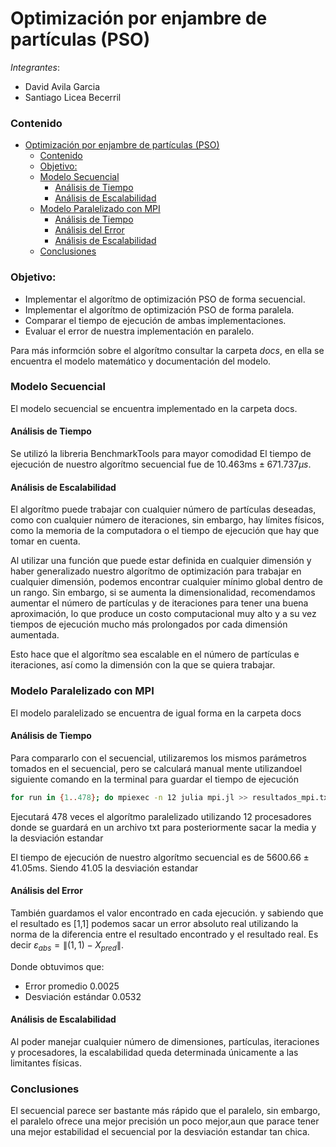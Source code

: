 # Optimización por enjambre de partículas (PSO)

*Integrantes*:
  - David Avila Garcia
  - Santiago Licea Becerril

### Contenido
- [Optimización por enjambre de partículas (PSO)](#particle-swarm-optimization-pso-paralell-implementation-using-julias-wraper-for-mpi)
    - [Contenido](#contenido)
    - [Objetivo:](#objetivo)
    - [Modelo Secuencial](#modelo-secuencial)
      - [Análisis de Tiempo](#análisis-de-tiempo)
      - [Análisis de Escalabilidad](#análisis-de-escalabilidad)
    - [Modelo Paralelizado con MPI](#modelo-paralelizado-con-mpi)
      - [Análisis de Tiempo](#análisis-de-tiempo-1)
      - [Análisis del Error](#análisis-del-error)
      - [Análisis de Escalabilidad](#análisis-de-escalabilidad-1)
    - [Conclusiones](#conclusiones)


### Objetivo:
- Implementar el algorítmo de optimización PSO de forma secuencial.
- Implementar el algorítmo de optimización PSO de forma paralela.
- Comparar el tiempo de ejecución de ambas implementaciones.
- Evaluar el error de nuestra implementación en paralelo.

Para más informción sobre el algorítmo consultar la carpeta *docs*, en ella se encuentra el modelo matemático y documentación del modelo.

### Modelo Secuencial
El modelo secuencial se encuentra implementado en la carpeta docs. 

#### Análisis de Tiempo
Se utilizó la libreria BenchmarkTools para mayor comodidad
El tiempo de ejecución de nuestro algorítmo secuencial fue de $10.463 \text{ms} \pm 671.737 \mu s$.

#### Análisis de Escalabilidad
El algorítmo puede trabajar con cualquier número de partículas deseadas, como con cualquier número de iteraciones, sin embargo, hay límites físicos, como la memoria de la computadora o el tiempo de ejecución que hay que tomar en cuenta.

Al utilizar una función que puede estar definida en cualquier dimensión y haber generalizado nuestro algorítmo de optimización para trabajar en cualquier dimensión, podemos encontrar cualquier mínimo global dentro de un rango. Sin embargo, si se aumenta la dimensionalidad, recomendamos aumentar el número de partículas y de iteraciones para tener una buena aproximación, lo que produce un costo computacional muy alto y a su vez tiempos de ejecución mucho más prolongados por cada dimensión aumentada.

Esto hace que el algorítmo sea escalable en el número de partículas e iteraciones, así como la dimensión con la que se quiera trabajar.

### Modelo Paralelizado con MPI
El modelo paralelizado se encuentra de igual forma en la carpeta docs
#### Análisis de Tiempo
Para compararlo con el secuencial, utilizaremos los mismos parámetros tomados en el secuencial, pero se calculará manual mente utilizandoel siguiente comando en la terminal para guardar el tiempo de ejecución
```bash
for run in {1..478}; do mpiexec -n 12 julia mpi.jl >> resultados_mpi.txt; done;
```

Ejecutará 478 veces el algorítmo paralelizado utilizando 12 procesadores donde se guardará en un archivo txt
para posteriormente sacar la media y la desviación estandar

El tiempo de ejecución de nuestro algorítmo secuencial es de $5600.66 \pm 41.05 \text{ms}$. Siendo 41.05 la desviación estandar

#### Análisis del Error
También guardamos el valor encontrado en cada ejecución. y sabiendo que el resultado es [1,1]  podemos sacar un error absoluto real utilizando la norma de la diferencia entre el resultado encontrado y el resultado real. Es decir $\varepsilon_{abs} = \lVert(1,1) - X_{pred}\rVert$.

Donde obtuvimos que:
- Error promedio 0.0025
- Desviación estándar 0.0532

#### Análisis de Escalabilidad
Al poder manejar cualquier número de dimensiones, partículas, iteraciones y procesadores, la escalabilidad queda determinada únicamente a las limitantes físicas.

### Conclusiones
El  secuencial parece ser bastante  más rápido que el paralelo, sin embargo, el paralelo ofrece una mejor precisión un poco mejor,aun que parace tener una mejor estabilidad el secuencial por la desviación estandar tan chica.
